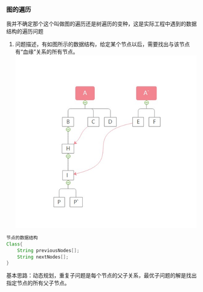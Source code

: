 
### 图的遍历
我并不确定那个这个叫做图的遍历还是树遍历的变种，这是实际工程中遇到的数据结构的遍历问题

1. 问题描述，有如图所示的数据结构，给定某个节点以后，需要找出与该节点有“血缘”关系的所有节点。
![图的遍历](./Pictures/图的遍历.jpg "这是血缘关系图") 

```java
节点的数据结构
Class{
    String previousNodes[];
    String nextNodes[];
}
```
基本思路：动态规划，重复子问题是每个节点的父子关系，最优子问题的解是找出指定节点的所有父子节点。
```java

```